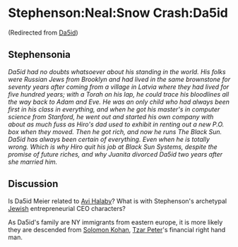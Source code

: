 
# Stephenson:Neal:Snow Crash:Da5id

(Redirected from [Da5id](/da5id))

## Stephensonia



*Da5id had no doubts whatsoever about his standing in the world. His folks were Russian Jews from Brooklyn and had lived in the same brownstone for seventy years after coming from a village in Latvia where they had lived for five hundred years; with a Torah on his lap, he could trace his bloodlines all the way back to Adam and Eve. He was an only child who had always been first in his class in everything, and when he got his master's in computer science from Stanford, he went out and started his own company with about as much fuss as Hiro's dad used to exhibit in renting out a new P.O. box when they moved. Then he got rich, and now he runs The Black Sun. Da5id has always been certain of everything.
Even when he is totally wrong. Which is why Hiro quit his job at Black Sun Systems, despite the promise of future riches, and why Juanita divorced Da5id two years after she married him.*

## Discussion



Is Da5id Meier related to [Avi Halaby](/avi-halaby)? What is with Stephenson's archetypal [Jewish](/jew) entrepreneurial CEO characters?

As Da5id's family are NY immigrants from eastern europe, it is more likely they are descended from [Solomon Kohan](/solomon-kohan), [Tzar Peter](/peter-the-great)'s financial right hand man.
